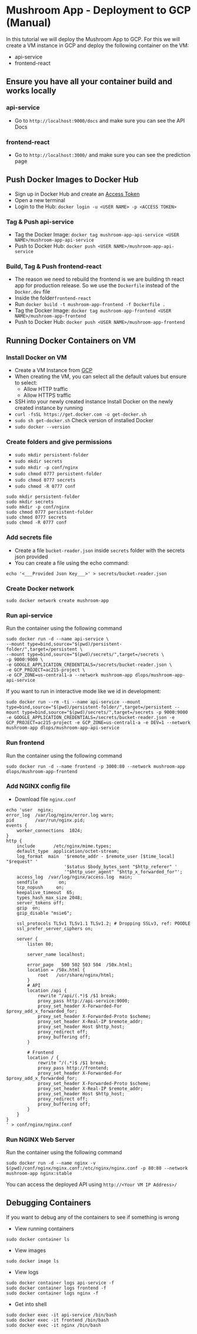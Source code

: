 # Mushroom App - Deployment to GCP (Manual)


In this tutorial we will deploy the Mushroom App to GCP. For this we will create a VM instance in GCP and deploy the following container on the VM:
* api-service
* frontend-react


## Ensure you have all your container build and works locally
### api-service
* Go to `http://localhost:9000/docs` and make sure you can see the API Docs
### frontend-react
* Go to `http://localhost:3000/` and make sure you can see the prediction page

## Push Docker Images to Docker Hub
* Sign up in Docker Hub and create an [Access Token](https://hub.docker.com/settings/security)
* Open a new terminal
* Login to the Hub: `docker login -u <USER NAME> -p <ACCESS TOKEN>`

### Tag & Push api-service
* Tag the Docker Image: `docker tag mushroom-app-api-service <USER NAME>/mushroom-app-api-service`
* Push to Docker Hub: `docker push <USER NAME>/mushroom-app-api-service`

### Build, Tag & Push frontend-react
* The reason we need to rebuild the frontend is we are building th react app for production release. So we use the `Dockerfile` instead of the `Docker.dev` file
* Inside the folder`frontend-react` 
* Run `docker build -t mushroom-app-frontend -f Dockerfile .`
* Tag the Docker Image: `docker tag mushroom-app-frontend <USER NAME>/mushroom-app-frontend`
* Push to Docker Hub: `docker push <USER NAME>/mushroom-app-frontend`


## Running Docker Containers on VM

### Install Docker on VM
* Create a VM Instance from [GCP](https://console.cloud.google.com/compute/instances)
* When creating the VM, you can select all the default values but ensure to select:
	- Allow HTTP traffic
	- Allow HTTPS traffic
* SSH into your newly created instance
Install Docker on the newly created instance by running
* `curl -fsSL https://get.docker.com -o get-docker.sh`
* `sudo sh get-docker.sh`
Check version of installed Docker
* `sudo docker --version`

### Create folders and give permissions
* `sudo mkdir persistent-folder`
* `sudo mkdir secrets`
* `sudo mkdir -p conf/nginx`
* `sudo chmod 0777 persistent-folder`
* `sudo chmod 0777 secrets`
* `sudo chmod -R 0777 conf`

```
sudo mkdir persistent-folder
sudo mkdir secrets
sudo mkdir -p conf/nginx
sudo chmod 0777 persistent-folder
sudo chmod 0777 secrets
sudo chmod -R 0777 conf
```

### Add secrets file
* Create a file `bucket-reader.json` inside `secrets` folder with the secrets json provided
* You can create a file using the echo command:
```
echo '<___Provided Json Key___>' > secrets/bucket-reader.json
```


### Create Docker network
```
sudo docker network create mushroom-app
```

### Run api-service
Run the container using the following command
```
sudo docker run -d --name api-service \
--mount type=bind,source="$(pwd)/persistent-folder/",target=/persistent \
--mount type=bind,source="$(pwd)/secrets/",target=/secrets \
-p 9000:9000 \
-e GOOGLE_APPLICATION_CREDENTIALS=/secrets/bucket-reader.json \
-e GCP_PROJECT=ac215-project \
-e GCP_ZONE=us-central1-a --network mushroom-app dlops/mushroom-app-api-service
```

If you want to run in interactive mode like we id in development:
```
sudo docker run --rm -ti --name api-service --mount type=bind,source="$(pwd)/persistent-folder/",target=/persistent --mount type=bind,source="$(pwd)/secrets/",target=/secrets -p 9000:9000 -e GOOGLE_APPLICATION_CREDENTIALS=/secrets/bucket-reader.json -e GCP_PROJECT=ac215-project -e GCP_ZONE=us-central1-a -e DEV=1 --network mushroom-app dlops/mushroom-app-api-service
```

### Run frontend
Run the container using the following command
```
sudo docker run -d --name frontend -p 3000:80 --network mushroom-app dlops/mushroom-app-frontend
```

### Add NGINX config file
* Download file `nginx.conf`
```
echo 'user  nginx;
error_log  /var/log/nginx/error.log warn;
pid        /var/run/nginx.pid;
events {
    worker_connections  1024;
}
http {
    include       /etc/nginx/mime.types;
    default_type  application/octet-stream;
    log_format  main  '$remote_addr - $remote_user [$time_local] "$request" '
                      '$status $body_bytes_sent "$http_referer" '
                      '"$http_user_agent" "$http_x_forwarded_for"';
    access_log  /var/log/nginx/access.log  main;
    sendfile        on;
    tcp_nopush     on;
    keepalive_timeout  65;
	types_hash_max_size 2048;
	server_tokens off;
    gzip  on;
	gzip_disable "msie6";

	ssl_protocols TLSv1 TLSv1.1 TLSv1.2; # Dropping SSLv3, ref: POODLE
    ssl_prefer_server_ciphers on;

	server {
		listen 80;

		server_name localhost;

		error_page   500 502 503 504  /50x.html;
		location = /50x.html {
			root   /usr/share/nginx/html;
		}
		# API
		location /api {
			rewrite ^/api/(.*)$ /$1 break;
			proxy_pass http://api-service:9000;
			proxy_set_header X-Forwarded-For $proxy_add_x_forwarded_for;
			proxy_set_header X-Forwarded-Proto $scheme;
			proxy_set_header X-Real-IP $remote_addr;
			proxy_set_header Host $http_host;
			proxy_redirect off;
			proxy_buffering off;
		}

		# Frontend
		location / {
			rewrite ^/(.*)$ /$1 break;
			proxy_pass http://frontend;
			proxy_set_header X-Forwarded-For $proxy_add_x_forwarded_for;
			proxy_set_header X-Forwarded-Proto $scheme;
			proxy_set_header X-Real-IP $remote_addr;
			proxy_set_header Host $http_host;
			proxy_redirect off;
			proxy_buffering off;
		}
	}
}
' > conf/nginx/nginx.conf
```

### Run NGINX Web Server
Run the container using the following command
```
sudo docker run -d --name nginx -v $(pwd)/conf/nginx/nginx.conf:/etc/nginx/nginx.conf -p 80:80 --network mushroom-app nginx:stable
```

You can access the deployed API using `http://<Your VM IP Address>/`


## Debugging Containers

If you want to debug any of the containers to see if something is wrong

* View running containers
```
sudo docker container ls
```

* View images
```
sudo docker image ls
```

* View logs
```
sudo docker container logs api-service -f
sudo docker container logs frontend -f
sudo docker container logs nginx -f
```

* Get into shell
```
sudo docker exec -it api-service /bin/bash
sudo docker exec -it frontend /bin/bash
sudo docker exec -it nginx /bin/bash
```


